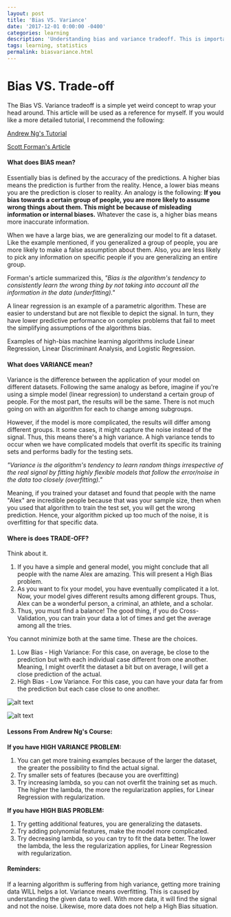 ```yaml
---
layout: post
title: 'Bias VS. Variance'
date: '2017-12-01 0:00:00 -0400'
categories: learning
description: 'Understanding bias and variance tradeoff. This is important to understand with figuring out the models to apply.'
tags: learning, statistics
permalink: biasvariance.html
---
```



# Bias VS. Trade-off

The Bias VS. Variance tradeoff is a simple yet weird concept to wrap your head around. This article will be used as a reference for myself. If you would like a more detailed tutorial, I recommend the following:

[Andrew Ng's Tutorial]('https://www.youtube.com/watch?v=e3edL-_fUTo')

[Scott Forman's Article]('http://scott.fortmann-roe.com/docs/BiasVariance.html')


#### What does BIAS mean?
Essentially bias is defined by the accuracy of the predictions. A higher bias means the prediction is further from the reality. Hence, a lower bias means you are the prediction is closer to reality. An analogy is the following: **If you bias towards a certain group of people, you are more likely to assume wrong things about them. This might be because of misleading information or internal biases.** Whatever the case is, a higher bias means more inaccurate information.


When we have a large bias, we are generalizing our model to fit a dataset. Like the example mentioned, if you generalized a group of people, you are more likely to make a false assumption about them. Also, you are less likely to pick any information on specific people if you are generalizing an entire group.


Forman's article summarized this, *"Bias is the algorithm's tendency to consistently learn the wrong thing by not taking into account all the information in the data (underfitting)."*


A linear regression is an example of a parametric algorithm. These are easier to understand but are not flexible to depict the signal. In turn, they have lower predictive performance on complex problems that fail to meet the simplifying assumptions of the algorithms bias.


Examples of high-bias machine learning algorithms include Linear Regression, Linear Discriminant Analysis, and Logistic Regression.


#### What does VARIANCE mean?
Variance is the difference between the application of your model on different datasets. Following the same analogy as before, imagine if you're using a simple model (linear regression) to understand a certain group of people. For the most part, the results will be the same. There is not much going on with an algorithm for each to change among subgroups.


However, if the model is more complicated, the results will differ among different groups. It some cases, it might capture the noise instead of the signal. Thus, this means there's a high variance. A high variance tends to occur when we have complicated models that overfit its specific its training sets and performs badly for the testing sets.


*"Variance is the algorithm's tendency to learn random things irrespective of the real signal by fitting highly flexible models that follow the error/noise in the data too closely (overfitting)."*


Meaning, if you trained your dataset and found that people with the name "Alex" are incredible people because that was your sample size, then when you used that algorithm to train the test set, you will get the wrong prediction. Hence, your algorithm picked up too much of the noise, it is overfitting for that specific data.


#### Where is does TRADE-OFF?
Think about it.
1. If you have a simple and general model, you might conclude that all people with the name Alex are amazing. This will present a High Bias problem.
2. As you want to fix your model, you have eventually complicated it a lot. Now, your model gives different results among different groups. Thus, Alex can be a wonderful person, a criminal, an athlete, and a scholar.
3. Thus, you must find a balance! The good thing, if you do Cross-Validation, you can train your data a lot of times and get the average among all the tries.


You cannot minimize both at the same time. These are the choices.
1. Low Bias - High Variance: For this case, on average, be close to the prediction but with each individual case different from one another. Meaning, I might overfit the dataset a bit but on average, I will get a close prediction of the actual.
2. High Bias - Low Variance. For this case, you can have your data far from the prediction but each case close to one another.

![alt text](https://www.dropbox.com/s/s71ggnyqj7fhhhd/Bias-Variance-2.png?raw=1 "Logo Title Text 1")

![alt text](https://www.dropbox.com/s/so8uf5ucrhmmlbx/Image8.png?raw=1 "Logo Title Text 1")

#### Lessons From Andrew Ng's Course:

**If you have HIGH VARIANCE PROBLEM:**

1. You can get more training examples because of the larger the dataset, the greater the possibility to find the actual signal.
2. Try smaller sets of features (because you are overfitting)
3. Try increasing lambda, so you can not overfit the training set as much. The higher the lambda, the more the regularization applies, for Linear Regression with regularization.

**If you have HIGH BIAS PROBLEM:**

1. Try getting additional features, you are generalizing the datasets.
2. Try adding polynomial features, make the model more complicated.
3. Try decreasing lambda, so you can try to fit the data better. The lower the lambda, the less the regularization applies, for Linear Regression with regularization.


#### Reminders:
If a learning algorithm is suffering from high variance, getting more training data WILL helps a lot. Variance means overfitting. This is caused by understanding the given data to well. With more data, it will find the signal and not the noise. Likewise, more data does not help a High Bias situation.
